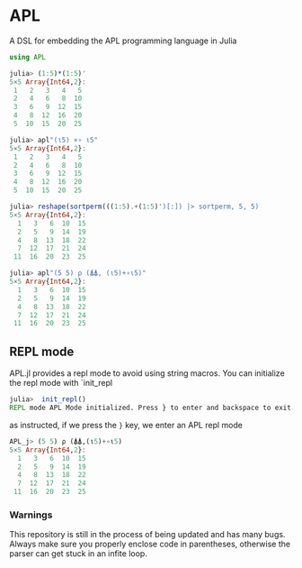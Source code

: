 # APL
A DSL for embedding the APL programming language in Julia

```julia
using APL

julia> (1:5)*(1:5)'
5×5 Array{Int64,2}:
 1   2   3   4   5
 2   4   6   8  10
 3   6   9  12  15
 4   8  12  16  20
 5  10  15  20  25

julia> apl"(ι5) ×∘ ι5"
5×5 Array{Int64,2}:
 1   2   3   4   5
 2   4   6   8  10
 3   6   9  12  15
 4   8  12  16  20
 5  10  15  20  25
```

```julia
julia> reshape(sortperm(((1:5).+(1:5)')[:]) |> sortperm, 5, 5)
5×5 Array{Int64,2}:
  1   3   6  10  15
  2   5   9  14  19
  4   8  13  18  22
  7  12  17  21  24
 11  16  20  23  25

julia> apl"(5 5) ρ (⍋⍋, (ι5)+∘ι5)"
5×5 Array{Int64,2}:
  1   3   6  10  15
  2   5   9  14  19
  4   8  13  18  22
  7  12  17  21  24
 11  16  20  23  25
```

## REPL mode
APL.jl provides a repl mode to avoid using string macros. You can initialize the repl mode with `init_repl
```julia
julia>  init_repl()
REPL mode APL Mode initialized. Press } to enter and backspace to exit.
```
as instructed, if we press the `}` key, we enter an APL repl mode
```julia
APL_j> (5 5) ρ (⍋⍋,(ι5)+∘ι5)
5×5 Array{Int64,2}:
  1   3   6  10  15
  2   5   9  14  19
  4   8  13  18  22
  7  12  17  21  24
 11  16  20  23  25
```


### Warnings

This repository is still in the process of being updated and has many
bugs. Always make sure you properly enclose code in parentheses,
otherwise the parser can get stuck in an infite loop.